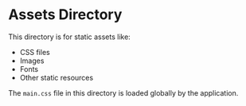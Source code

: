 # Assets Directory

This directory is for static assets like:

- CSS files
- Images
- Fonts
- Other static resources

The `main.css` file in this directory is loaded globally by the application.
